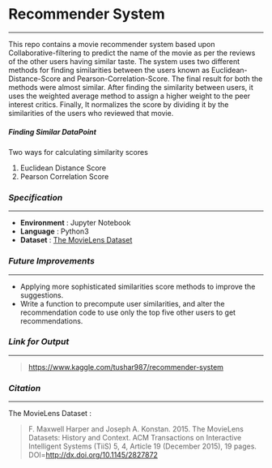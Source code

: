 # **Recommender System**
---

This repo contains a movie recommender system based upon Collaborative-filtering to predict the name of the movie as per the reviews of the other users having similar taste. The system uses two different methods for finding similarities between the users known as Euclidean-Distance-Score and Pearson-Correlation-Score. The final result for both the methods were almost similar. After finding the similarity between users, it uses the weighted average method to assign a higher weight to the peer interest critics. Finally, It normalizes the score by dividing it by the similarities of the users who reviewed that movie.


##### **Finding Similar DataPoint**

Two ways for calculating similarity scores
1. Euclidean Distance Score
2. Pearson Correlation Score

### ***Specification***
---
* **Environment** : Jupyter Notebook
* **Language** : Python3
* **Dataset** : [The MovieLens Dataset]( https://grouplens.org/datasets/ "Grouplens.org")

### ***Future Improvements***
---
* Applying more sophisticated similarities score methods to improve the suggestions.
* Write a function to precompute user similarities, and alter the recommendation code to use only the top five other users to get recommendations.

### ***Link for Output*** 
---
>https://www.kaggle.com/tushar987/recommender-system


### ***Citation***
***
The MovieLens Dataset :
> F. Maxwell Harper and Joseph A. Konstan. 2015. The MovieLens Datasets: History and Context. ACM Transactions on Interactive Intelligent Systems (TiiS) 5, 4, Article 19 (December 2015), 19 pages. DOI=<http://dx.doi.org/10.1145/2827872>

